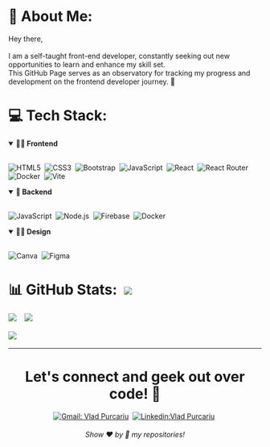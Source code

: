  # 💫 About Me:
Hey there,<br><br>I am a self-taught front-end developer, constantly seeking out new opportunities to learn and enhance my skill set.<br>This GitHub Page serves as an observatory for tracking my progress and development on the frontend developer journey. 🌟



# 💻 Tech Stack:

<details open>
<summary><b>🏄‍♂️ Frontend</b></summary>
<br>
  
![HTML5](https://img.shields.io/badge/-HTML5-E34F26?style=for-the-badge&logo=html5&logoColor=white)&nbsp;
![CSS3](https://img.shields.io/badge/-CSS3-1572B6?style=for-the-badge&logo=css3)&nbsp;
![Bootstrap](https://img.shields.io/badge/Bootstrap-563D7C?style=for-the-badge&logo=bootstrap&logoColor=white)&nbsp;
![JavaScript](https://img.shields.io/badge/Javascript-F7DF1E.svg?style=for-the-badge&logo=javascript&logoColor=black)&nbsp;
![React](https://img.shields.io/badge/-React-%23404d59?style=for-the-badge&logo=react)&nbsp;
![React Router](https://img.shields.io/badge/React_Router-CA4245?style=for-the-badge&logo=react-router&logoColor=white)&nbsp;
![Docker](https://img.shields.io/badge/Docker-2CA5E0?style=for-the-badge&logo=docker&logoColor=white)&nbsp;
![Vite](https://img.shields.io/badge/Vite-B73BFE?style=for-the-badge&logo=vite&logoColor=FFD62E)&nbsp;


</details>

<details open>
<summary><b>🧰 Backend</b></summary>
<br>

![JavaScript](https://img.shields.io/badge/Javascript-F7DF1E.svg?style=for-the-badge&logo=javascript&logoColor=black)&nbsp;
![Node.js](https://img.shields.io/badge/node.js-339933.svg?style=for-the-badge&logo=nodedotjs&logoColor=white)&nbsp;
![Firebase](https://img.shields.io/badge/firebase-ffca28?style=for-the-badge&logo=firebase&logoColor=black)&nbsp;
![Docker](https://img.shields.io/badge/Docker-2CA5E0?style=for-the-badge&logo=docker&logoColor=white)&nbsp;
</details>

<details open>
<summary><b>👨‍🎨 Design</b></summary>
<br>

![Canva](https://img.shields.io/badge/Canva-%2300C4CC.svg?&style=for-the-badge&logo=Canva&logoColor=white)&nbsp;
![Figma](https://img.shields.io/badge/Figma-F24E1E?style=for-the-badge&logo=figma&logoColor=white)&nbsp;
</details>

# 📊 GitHub Stats:&nbsp; [![](https://visitcount.itsvg.in/api?id=fhatti&icon=0&color=0)](https://visitcount.itsvg.in)
![](https://github-readme-stats.vercel.app/api?username=fhatti&theme=tokyonight&hide_border=false&include_all_commits=false&count_private=false)&nbsp;&nbsp;&nbsp;
![](https://github-readme-streak-stats.herokuapp.com/?user=fhatti&theme=tokyonight&hide_border=false)&nbsp;
<br>
<br>
![](https://github-readme-stats.vercel.app/api/top-langs/?username=fhatti&theme=tokyonight&hide_border=false&include_all_commits=false&count_private=false&layout=compact)&nbsp;

---
<div align = "center">

# Let's connect and geek out over code! 🚀
[![Gmail: Vlad Purcariu](https://img.shields.io/badge/-gmail-red?style=for-the-badge&logo=Gmail&logoColor=white&link=mailto:purcariuvlad99@gmail.com)](mailto:purcariuvlad99@gmail.com)&nbsp;
[![Linkedin:Vlad Purcariu](https://img.shields.io/badge/-linkedin-blue?style=for-the-badge&logo=Linkedin&logoColor=white&link=https://www.linkedin.com/in/vlad-purcariu-634aa0304/)](https://www.linkedin.com/in/vlad-purcariu-634aa0304/)&nbsp;
</div>
<h6 align="center">Show ❤️ by 🌟 my repositories!</h6>

